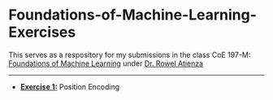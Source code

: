 # Foundations-of-Machine-Learning-Exercises
This serves as a respository for my submissions in the class CoE 197-M: [Foundations of Machine Learning](https://github.com/roatienza/ml) under [Dr. Rowel Atienza](https://github.com/roatienza)

---

- **[Exercise 1:](https://github.com/francismarquez/Foundations-of-Machine-Learning-Exercises/tree/master/exercise-1)** Position Encoding